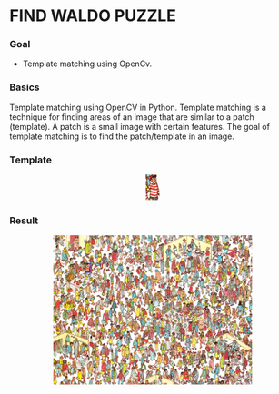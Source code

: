 <h1>FIND WALDO PUZZLE</h1>
<h3>Goal</h3>
<ul>
<li>Template matching using OpenCv.</li>
</ul>

<h3>Basics</h3>
<p>Template matching using OpenCV in Python. Template matching is a technique for finding areas of an image that are similar to a patch (template). A patch is a small image with certain features. The goal of template matching is to find the patch/template in an image.
</p>
<h3>Template</h3>
<p align="center">
  <img src="https://github.com/Akriti31/Waldo-Puzzle/blob/master/d1FY3.png"/>
</p>
<h3>Result</h3>
<p align="center">
  <img src="https://github.com/Akriti31/Waldo-Puzzle/blob/master/dqrLF.jpg" width="350"/>
</p>
